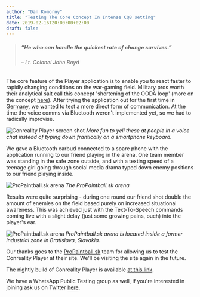```yaml
---
author: "Dan Komorny"
title: "Testing The Core Concept In Intense CQB setting"
date: 2019-02-16T20:00:00+02:00
draft: false
---
```


> ##### “He who can handle the quickest rate of change survives.”
> ###### – Lt. Colonel John Boyd

The core feature of the Player application is to enable you to react faster
to rapidly changing conditions on the war-gaming field. Military pros worth
their analytical salt call this concept 'shortening of the OODA loop' (more
on the concept [here][1]). After trying the application out for the first
time in [Germany][2], we wanted to test a more direct form of communication.
At the time the voice comms via Bluetooth weren't implemented yet, so we had
to radically improvise.

[1]: https://www.artofmanliness.com/articles/ooda-loop/
[2]: http://localhost:1313/posts/plessa-skirm-nr2

 ![Conreality Player screen shot](/images/2019/feb/bratislava/cr-player-chat.png "Conreality Player screen shot")
 *More fun to yell these at people in a voice chat instead of typing down frantically on a smartphone keyboard.*

We gave a Bluetooth earbud connected to a spare phone with the application
running to our friend playing in the arena. One team member was standing in
the safe zone outside, and with a texting speed of a teenage girl going
through social media drama typed down enemy positions to our friend playing
inside.

![ProPaintball.sk arena](/images/2019/feb/bratislava/pp1.jpg "ProPaintball.sk arena overview")
 *The ProPaintball.sk arena*

Results were quite surprising - during one round our friend shot double the
amount of enemies on the field based purely on increased situational
awareness. This was achieved just with the Text-To-Speech commands coming
live with a slight delay (just some growing pains, ouch) into the player's
ear.

![ProPaintball.sk arena](/images/2019/feb/bratislava/pp3.jpg "ProPaintball.sk arena overview")
 *ProPaintball.sk arena is located inside a former industrial zone in Bratislava, Slovakia.*

Our thanks goes to the [ProPaintball.sk](https://www.propaintball.sk/
"ProPaintball.sk website") team for allowing us to test the Conreality
Player at their site. We'll be visiting the site again in the future.

The nightly build of Conreality Player is available [at this
link](https://conreality.app/player.apk "Conreality Player App nightly
build").

We have a WhatsApp Public Testing group as well, if you're interested in
joining ask us on Twitter [here][3].

[3]: https://twitter.com/ConrealityGame
